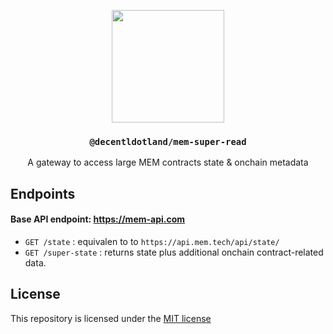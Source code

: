 <p align="center">
  <a href="https://decent.land">
    <img src="https://mem-home.vercel.app/icons/mem/mem-logo-v2.svg" height="180">
  </a>
  <h3 align="center"><code>@decentldotland/mem-super-read</code></h3>
  <p align="center">A gateway to access large MEM contracts state & onchain metadata </p>
</p>

## Endpoints

#### Base API endpoint: https://mem-api.com

- `GET /state` : equivalen to to `https://api.mem.tech/api/state/`
- `GET /super-state` : returns state plus additional onchain contract-related data.

## License
This repository is licensed under the [MIT license](./LICENSE)
